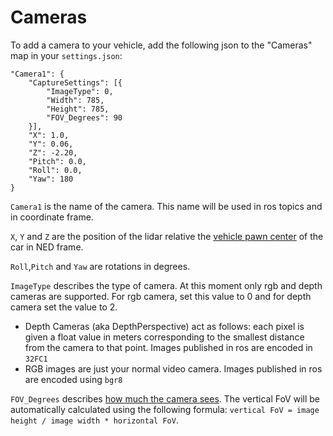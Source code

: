 # Cameras

To add a camera to your vehicle, add the following json to the "Cameras" map in your `settings.json`:

```
"Camera1": {
    "CaptureSettings": [{
        "ImageType": 0,
        "Width": 785,
        "Height": 785,
        "FOV_Degrees": 90
    }],
    "X": 1.0,
    "Y": 0.06,
    "Z": -2.20,
    "Pitch": 0.0,
    "Roll": 0.0,
    "Yaw": 180
}
```

`Camera1` is the name of the camera. This name will be used in ros topics and in coordinate frame.

`X`, `Y` and `Z` are the position of the lidar relative the [vehicle pawn center](vehicle_model.md) of the car in NED frame.

`Roll`,`Pitch` and `Yaw` are rotations in degrees.

`ImageType` describes the type of camera. 
At this moment only rgb and depth cameras are supported.
For rgb camera, set this value to 0 and for depth camera set the value to 2.

* Depth Cameras (aka DepthPerspective) act as follows: each pixel is given a float value in meters corresponding to the smallest distance from the camera to that point. Images published in ros are encoded in `32FC1`
* RGB images are just your normal video camera. Images published in ros are encoded using `bgr8`

`FOV_Degrees` describes [how much the camera sees](https://en.wikipedia.org/wiki/Field_of_view).
The vertical FoV will be automatically calculated using the following formula: `vertical FoV = image height / image width * horizontal FoV`.
